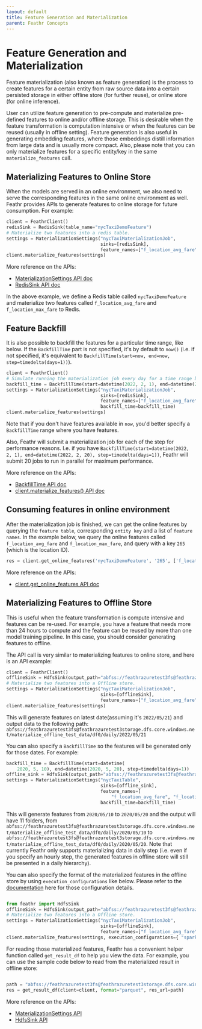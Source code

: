 ```yaml
---
layout: default
title: Feature Generation and Materialization
parent: Feathr Concepts
---
```


# Feature Generation and Materialization

Feature materialization (also known as feature generation) is the process to create features for a certain entity from raw source data into a certain persisted storage in either offline store (for further reuse), or online store (for online inference).

User can utilize feature generation to pre-compute and materialize pre-defined features to online and/or offline storage. This is desirable when the feature transformation is computation intensive or when the features can be reused (usually in offline setting). Feature generation is also useful in generating embedding features, where those embeddings distill information from large data and is usually more compact. Also, please note that you can only materialize features for a specific entity/key in the same `materialize_features` call.

## Materializing Features to Online Store

When the models are served in an online environment, we also need to serve the corresponding features in the same online environment as well. Feathr provides APIs to generate features to online storage for future consumption. For example:

```python
client = FeathrClient()
redisSink = RedisSink(table_name="nycTaxiDemoFeature")
# Materialize two features into a redis table.
settings = MaterializationSettings("nycTaxiMaterializationJob",
                                   sinks=[redisSink],
                                   feature_names=["f_location_avg_fare", "f_location_max_fare"])
client.materialize_features(settings)
```

More reference on the APIs:

- [MaterializationSettings API doc](https://feathr.readthedocs.io/en/latest/feathr.html#feathr.MaterializationSettings)
- [RedisSink API doc](https://feathr.readthedocs.io/en/latest/feathr.html#feathr.RedisSink)

In the above example, we define a Redis table called `nycTaxiDemoFeature` and materialize two features called `f_location_avg_fare` and `f_location_max_fare` to Redis.

## Feature Backfill

It is also possible to backfill the features for a particular time range, like below. If the `BackfillTime` part is not specified, it's by default to `now()` (i.e. if not specified, it's equivalent to `BackfillTime(start=now, end=now, step=timedelta(days=1))`).

```python
client = FeathrClient()
# Simulate running the materialization job every day for a time range between 2/1/22 and 2/20/22
backfill_time = BackfillTime(start=datetime(2022, 2, 1), end=datetime(2022, 2, 20), step=timedelta(days=1))
settings = MaterializationSettings("nycTaxiMaterializationJob",
                                   sinks=[redisSink],
                                   feature_names=["f_location_avg_fare", "f_location_max_fare"],
                                   backfill_time=backfill_time)
client.materialize_features(settings)
```

Note that if you don't have features available in `now`, you'd better specify a `BackfillTime` range where you have features.

Also, Feathr will submit a materialization job for each of the step for performance reasons. I.e. if you have `BackfillTime(start=datetime(2022, 2, 1), end=datetime(2022, 2, 20), step=timedelta(days=1))`, Feathr will submit 20 jobs to run in parallel for maximum performance.

More reference on the APIs:

- [BackfillTime API doc](https://feathr.readthedocs.io/en/latest/feathr.html#feathr.BackfillTime)
- [client.materialize_features() API doc](https://feathr.readthedocs.io/en/latest/feathr.html#feathr.FeathrClient.materialize_features)

## Consuming features in online environment

After the materialization job is finished, we can get the online features by querying the `feature table`, corresponding `entity key` and a list of `feature names`. In the example below, we query the online features called `f_location_avg_fare` and `f_location_max_fare`, and query with a key `265` (which is the location ID).

```python
res = client.get_online_features('nycTaxiDemoFeature', '265', ['f_location_avg_fare', 'f_location_max_fare'])
```

More reference on the APIs:

- [client.get_online_features API doc](https://feathr.readthedocs.io/en/latest/feathr.html#feathr.FeathrClient.get_online_features)

## Materializing Features to Offline Store

This is useful when the feature transformation is compute intensive and features can be re-used. For example, you have a feature that needs more than 24 hours to compute and the feature can be reused by more than one model training pipeline. In this case, you should consider generating features to offline.

The API call is very similar to materializing features to online store, and here is an API example:

```python
client = FeathrClient()
offlineSink = HdfsSink(output_path="abfss://feathrazuretest3fs@feathrazuretest3storage.dfs.core.windows.net/materialize_offline_test_data/")
# Materialize two features into a Offline store.
settings = MaterializationSettings("nycTaxiMaterializationJob",
                                   sinks=[offlineSink],
                                   feature_names=["f_location_avg_fare", "f_location_max_fare"])
client.materialize_features(settings)
```

This will generate features on latest date(assuming it's `2022/05/21`) and output data to the following path:
`abfss://feathrazuretest3fs@feathrazuretest3storage.dfs.core.windows.net/materialize_offline_test_data/df0/daily/2022/05/21`

You can also specify a `BackfillTime` so the features will be generated only for those dates. For example:

```Python
backfill_time = BackfillTime(start=datetime(
    2020, 5, 10), end=datetime(2020, 5, 20), step=timedelta(days=1))
offline_sink = HdfsSink(output_path="abfss://feathrazuretest3fs@feathrazuretest3storage.dfs.core.windows.net/materialize_offline_test_data/")
settings = MaterializationSettings("nycTaxiTable",
                                   sinks=[offline_sink],
                                   feature_names=[
                                       "f_location_avg_fare", "f_location_max_fare"],
                                   backfill_time=backfill_time)
```

This will generate features from `2020/05/10` to `2020/05/20` and the output will have 11 folders, from
`abfss://feathrazuretest3fs@feathrazuretest3storage.dfs.core.windows.net/materialize_offline_test_data/df0/daily/2020/05/10` to `abfss://feathrazuretest3fs@feathrazuretest3storage.dfs.core.windows.net/materialize_offline_test_data/df0/daily/2020/05/20`. Note that currently Feathr only supports materializing data in daily step (i.e. even if you specify an hourly step, the generated features in offline store will still be presented in a daily hierarchy).

You can also specify the format of the materialized features in the offline store by using `execution_configurations` like below. Please refer to the [documentation](../how-to-guides/feathr-job-configuration.md) here for those configuration details.

```python

from feathr import HdfsSink
offlineSink = HdfsSink(output_path="abfss://feathrazuretest3fs@feathrazuretest3storage.dfs.core.windows.net/materialize_offline_data/")
# Materialize two features into a Offline store.
settings = MaterializationSettings("nycTaxiMaterializationJob",
                                   sinks=[offlineSink],
                                   feature_names=["f_location_avg_fare", "f_location_max_fare"])
client.materialize_features(settings, execution_configurations={ "spark.feathr.outputFormat": "parquet"})

```

For reading those materialized features, Feathr has a convenient helper function called `get_result_df` to help you view the data. For example, you can use the sample code below to read from the materialized result in offline store:

```python

path = "abfss://feathrazuretest3fs@feathrazuretest3storage.dfs.core.windows.net/materialize_offline_test_data/df0/daily/2020/05/20/"
res = get_result_df(client=client, format="parquet", res_url=path)
```

More reference on the APIs:

- [MaterializationSettings API](https://feathr.readthedocs.io/en/latest/feathr.html#feathr.MaterializationSettings)
- [HdfsSink API](https://feathr.readthedocs.io/en/latest/feathr.html#feathr.HdfsSource)
